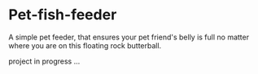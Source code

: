 # Pet-fish-feeder
A simple pet feeder, that ensures your pet friend's belly is full no matter where you are on this floating rock butterball.



project in progress ...
